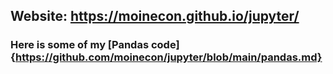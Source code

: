 ## Website: https://moinecon.github.io/jupyter/
### Here is some of my [Pandas code]{https://github.com/moinecon/jupyter/blob/main/pandas.md}

 
